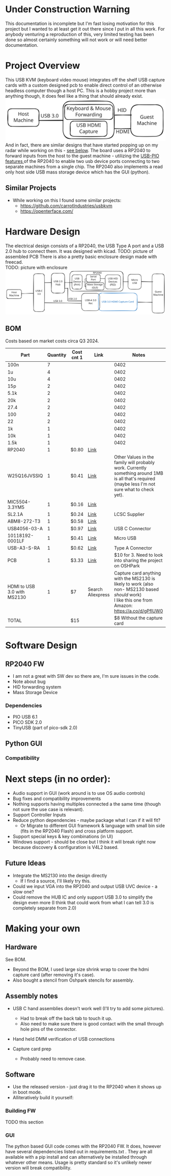 # Under Construction Warning
This documentation is incomplete but I'm fast losing motivation for this project but I wanted to at least get it out there since I put in all this work. For anybody venturing a reproduction of this, very limited testing has been done so almost certainly something will not work or will need better documentation. 
# Project Overview
This USB KVM (keyboard video mouse) integrates off the shelf USB capture cards with a custom designed pcb to enable direct control of an otherwise headless computer though a host PC.  This is a hobby project more than anything though, it does feel like a thing that should already exist.
![](HighLevelDiagram.excalidraw.svg)
And in fact, there are similar designs that have started popping up on my radar while working on this - [see below](#Similar%20Projects). 
The board uses a RP2040 to forward inputs from the host to the guest machine - utilizing the [USB-PIO features ](https://github.com/sekigon-gonnoc/Pico-PIO-USB)of the RP2040 to enable two usb device ports connecting to two separate machines from a single chip.  The RP2040 also implements a read only host side USB mass storage device which has the GUI (python). 
## Similar Projects
- While working on this I found some similar projects:
    - https://github.com/carrotIndustries/usbkvm
    - https://openterface.com/

# Hardware Design
The electrical design consists of a RP2040, the USB Type A port and a USB 2.0 hub to connect them. It was designed with kicad.
TODO: picture of assembled PCB
There is also a pretty basic enclosure design made with freecad.  
TODO: picture with enclosure
![](HWDiagram.excalidraw.svg)
## BOM
Costs based on market costs circa Q3 2024.

| Part                        | Quantity | Cost cnt 1 | Link                                                                          | Notes                                                                                                                                                 |
| --------------------------- | -------- | ---------- | ----------------------------------------------------------------------------- | ----------------------------------------------------------------------------------------------------------------------------------------------------- |
| 100n                        | 7        |            |                                                                               | 0402                                                                                                                                                  |
| 1u                          | 4        |            |                                                                               | 0402                                                                                                                                                  |
| 10u                         | 4        |            |                                                                               | 0402                                                                                                                                                  |
| 15p                         | 2        |            |                                                                               | 0402                                                                                                                                                  |
| 5.1k                        | 2        |            |                                                                               | 0402                                                                                                                                                  |
| 20k                         | 2        |            |                                                                               | 0402                                                                                                                                                  |
| 27.4                        | 2        |            |                                                                               | 0402                                                                                                                                                  |
| 100                         | 2        |            |                                                                               | 0402                                                                                                                                                  |
| 22                          | 2        |            |                                                                               | 0402                                                                                                                                                  |
| 1k                          | 1        |            |                                                                               | 0402                                                                                                                                                  |
| 10k                         | 1        |            |                                                                               | 0402                                                                                                                                                  |
| 1.5k                        | 1        |            |                                                                               | 0402                                                                                                                                                  |
| RP2040                      | 1        | $0.80      | [Link](https://mou.sr/3LW0tBj)                                                |                                                                                                                                                       |
| W25Q16JVSSIQ                | 1        | $0.41      | [Link](https://www.mouser.com/ProductDetail/454-W25Q16JVSSIQ)                 | Other Values in the family will probably work.  Currently something around 1MB is all that's required (maybe less I'm not sure what to check yet).    |
| MIC5504-3.3YM5              | 1        | $0.16      | [Link](https://www.mouser.com/ProductDetail/998-MIC5504-3.3YM5TR)             |                                                                                                                                                       |
| SL2.1A                      | 1        | $0.24      | [Link](https://www.lcsc.com/product-detail/USB_CoreChips-SL2-1A_C192893.html) | LCSC Supplier                                                                                                                                         |
| ABM8-272-T3                 | 1        | $0.58      | [Link](https://www.mouser.com/ProductDetail/815-ABM8-272-T3)                  |                                                                                                                                                       |
| USB4056-03-A                | 1        | $0.97      | [Link](https://www.mouser.com/ProductDetail/640-USB4056-03-A)                 | USB C Connector                                                                                                                                       |
| 10118192-0001LF             | 1        | $0.41      | [Link](https://www.mouser.com/ProductDetail/649-10118192-0001LF)              | Micro USB                                                                                                                                             |
| USB-A3-S-RA                 | 1        | $0.62      | [Link](https://www.mouser.com/ProductDetail/737-USB-A3-S-RA)                  | Type A Connector                                                                                                                                      |
| PCB                         | 1        | $3.33      | [Link](https://oshpark.com/)                                                  | $10 for 3.  Need to look into sharing the project on OSHPark                                                                                          |
| HDMI to USB 3.0 with MS2130 | 1        | $7         | Search  Aliexpress                                                            | Capture card anything with the MS2130 is likely to work (also non- MS2130 based *should* work)<br>I like this one from Amazon: https://a.co/d/gPflUW0 |
| TOTAL                       |          | $15        |                                                                               | $8 Without the capture card                                                                                                                           |


# Software Design
## RP2040 FW
- I am not a great with SW dev so there are, I'm sure issues in the code. 
- Note about bug
- HID forwarding system
- Mass Storage Device
### Dependencies
- PIO USB 6.1
- PICO SDK 2.0
- TinyUSB (part of pico-sdk 2.0)

## Python GUI 

### Compatibility


# Next steps (in no order):
- Audio support in GUI (work around is to use OS audio controls)
- Bug fixes and compatibility improvements
- Nothing supports having multiples connected a the same time (though not sure the use case is relevant). 
- Support Controller Inputs
- Reduce python dependencies - maybe package what I can if it will fit?
    - Or Migrate to different GUI framework & language with small bin side (fits in the RP2040 Flash) and cross platform support.
- Support special keys & key combinations (in UI)
- Windows support - should be close but I think it will break right now because discovery & configuration is V4L2 based.
## Future Ideas
- Integrate the MS2130 into the design directly
    - If I find a source, I'll likely try this.
- Could we input VGA into the RP2040 and output USB UVC device - a slow one?
- Could remove the HUB IC and only support USB 3.0 to simplify the design even more (I think that could work from what I can tell 3.0 is completely separate from 2.0)
# Making your own

## Hardware
See BOM.

- Beyond the BOM, I used large size shrink wrap to cover the hdmi capture card (after removing it's case).
- Also bought a stencil from Oshpark stencils for assembly. 
## Assembly notes
- USB C hand assemblies doesn't work well (I'll try to add some pictures).
    - Had to break off the back tab to touch it up.
    - Also need to make sure there is good contact with the small through hole pins of the connector. 

- Hand held DMM verification of USB connections 
- Capture card prep
    - Probably need to remove case. 

## Software 
- Use the released version - just drag it to the RP2040 when it shows up in boot mode.
- Alliteratively build it yourself:
### Building FW
TODO this section

### GUI 
The python based GUI code comes with the RP2040 FW.  It does, however have several dependencies listed out in requirements.txt .  They are all available with a pip install and can alternatively be installed through whatever other means.  Usage is pretty standard so it's unlikely newer version will break compatibility.  